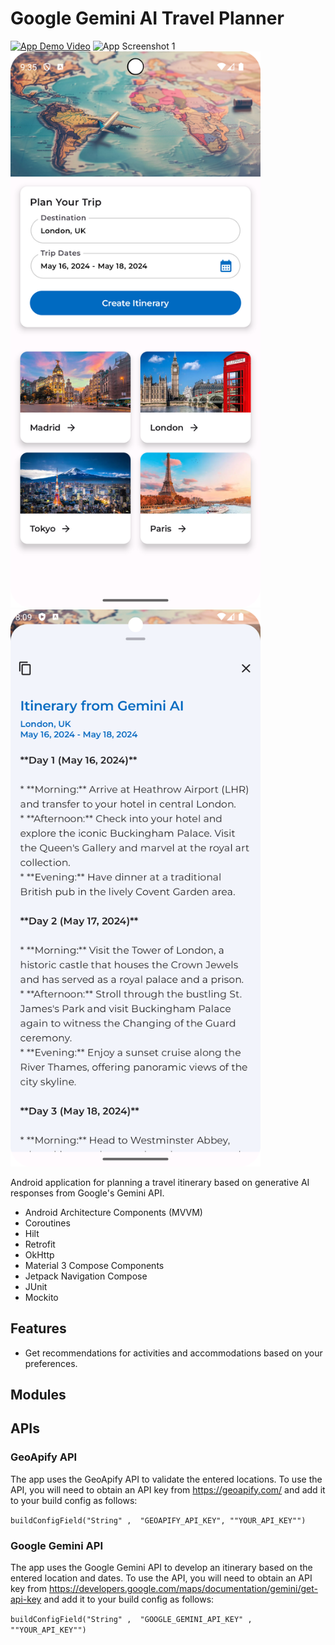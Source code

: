 # Google Gemini AI Travel Planner

[![App Demo Video](https://i.stack.imgur.com/Vp2cE.png)](./readme-assets/readme_vid.webm)
<img src="./readme-assets/readme_pic_1.png" alt="App Screenshot 1" width="400"/>
<img src="./readme-assets/readme_pic_2.png" alt="App Screenshot 2" width="400"/>
<img src="./readme-assets/readme_pic_3.png" alt="App Screenshot 3" width="400"/>

Android application for planning a travel itinerary based on generative AI responses from Google's Gemini API.

* Android Architecture Components (MVVM)
* Coroutines
* Hilt
* Retrofit
* OkHttp
* Material 3 Compose Components
* Jetpack Navigation Compose
* JUnit
* Mockito

## Features

* Get recommendations for activities and accommodations based on your preferences.

## Modules

## APIs

### GeoApify API

The app uses the GeoApify API to validate the entered locations. To use the API, you will need to obtain an API key from https://geoapify.com/ and add it to your build config as follows:

`buildConfigField("String" ,  "GEOAPIFY_API_KEY", ""YOUR_API_KEY"")`

### Google Gemini API

The app uses the Google Gemini API to develop an itinerary based on the entered location and dates. To use the API, you will need to obtain an API key from https://developers.google.com/maps/documentation/gemini/get-api-key and add it to your build config as follows:

`buildConfigField("String" ,  "GOOGLE_GEMINI_API_KEY" ,  ""YOUR_API_KEY"")`